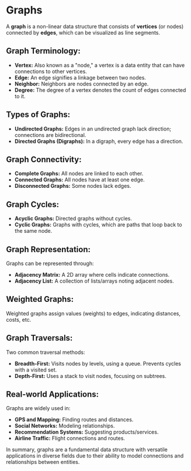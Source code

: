 # Graphs

A **graph** is a non-linear data structure that consists of **vertices** (or nodes) connected by **edges**, which can be visualized as line segments.

## Graph Terminology:

- **Vertex:** Also known as a "node," a vertex is a data entity that can have connections to other vertices.
- **Edge:** An edge signifies a linkage between two nodes.
- **Neighbor:** Neighbors are nodes connected by an edge.
- **Degree:** The degree of a vertex denotes the count of edges connected to it.

## Types of Graphs:

- **Undirected Graphs:** Edges in an undirected graph lack direction; connections are bidirectional.
- **Directed Graphs (Digraphs):** In a digraph, every edge has a direction.

## Graph Connectivity:

- **Complete Graphs:** All nodes are linked to each other.
- **Connected Graphs:** All nodes have at least one edge.
- **Disconnected Graphs:** Some nodes lack edges.

## Graph Cycles:

- **Acyclic Graphs:** Directed graphs without cycles.
- **Cyclic Graphs:** Graphs with cycles, which are paths that loop back to the same node.

## Graph Representation:

Graphs can be represented through:

- **Adjacency Matrix:** A 2D array where cells indicate connections.
- **Adjacency List:** A collection of lists/arrays noting adjacent nodes.

## Weighted Graphs:

Weighted graphs assign values (weights) to edges, indicating distances, costs, etc.

## Graph Traversals:

Two common traversal methods:

- **Breadth-First:** Visits nodes by levels, using a queue. Prevents cycles with a visited set.
- **Depth-First:** Uses a stack to visit nodes, focusing on subtrees.

## Real-world Applications:

Graphs are widely used in:

- **GPS and Mapping:** Finding routes and distances.
- **Social Networks:** Modeling relationships.
- **Recommendation Systems:** Suggesting products/services.
- **Airline Traffic:** Flight connections and routes.

In summary, graphs are a fundamental data structure with versatile applications in diverse fields due to their ability to model connections and relationships between entities.
